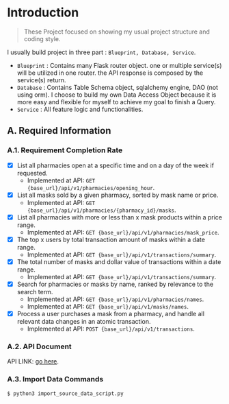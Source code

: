 # Introduction
> These Project focused on showing my usual project structure and coding style. 

I usually build project in three part : `Blueprint, Database, Service`.

- `Blueprint` : Contains many Flask router object. one or multiple service(s) will be utilized in one router. the API response is composed by the service(s) return.
- `Database` : Contains Table Schema object, sqlalchemy engine, DAO (not using orm). I choose to build my own Data Access Object because it is more easy and flexible for myself to achieve my goal to finish a Query.
- `Service` : All feature logic and functionalities.

## A. Required Information
### A.1. Requirement Completion Rate
- [x] List all pharmacies open at a specific time and on a day of the week if requested.
  - Implemented at API: `GET {base_url}/api/v1/pharmacies/opening_hour`.
- [x] List all masks sold by a given pharmacy, sorted by mask name or price.
  - Implemented at API: `GET {base_url}/api/v1/pharmacies/{pharmacy_id}/masks`.
- [x] List all pharmacies with more or less than x mask products within a price range.
  - Implemented at API: `GET {base_url}/api/v1/pharmacies/mask_price`.
- [x] The top x users by total transaction amount of masks within a date range.
  - Implemented at API: `GET {base_url}/api/v1/transactions/summary`.
- [x] The total number of masks and dollar value of transactions within a date range.
  - Implemented at API: `GET {base_url}/api/v1/transactions/summary`.
- [x] Search for pharmacies or masks by name, ranked by relevance to the search term.
  - Implemented at API: `GET {base_url}/api/v1/pharmacies/names`.
  - Implemented at API: `GET {base_url}/api/v1/masks/names`.
- [x] Process a user purchases a mask from a pharmacy, and handle all relevant data changes in an atomic transaction.
  - Implemented at API: `POST {base_url}/api/v1/transactions`.

### A.2. API Document

API LINK: [go here](https://pharmacymask.docs.apiary.io/#).

### A.3. Import Data Commands

```bash
$ python3 import_source_data_script.py
```